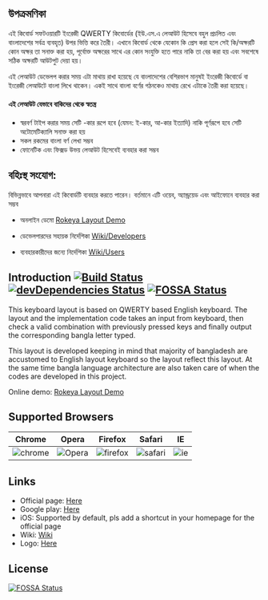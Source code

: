 ## উপক্রমণিকা
এই কিবোর্ড সফটওয়ারটি ইংরেজী QWERTY কিবোর্ডের (ইউ.এস.এ লেআউট হিসেবে বহুল প্রচলিত এবং বাংলাদেশের সর্বত্র ব্যবহৃত) উপর ভিত্তি করে তৈরী। এখানে কিবোর্ড থেকে যেকোন কি প্রেস করা হলে সেই কি/অক্ষরটি কোন অক্ষর তা সনাক্ত করা হয়, পূর্বোক্ত অক্ষরের সাথে এর কোন সংযুক্তি হতে পারে নাকি তা বের করা হয় এবং সবশেষে সঠিক অক্ষরটি আউটপুট দেয়া হয়।

এই লেআউট ডেভেলপ করার সময় এটা মাথায় রাখা হয়েছে যে বাংলাদেশের বেশিরভাগ মানুষই ইংরেজী কিবোর্ডে বা ইংরেজী লেআউটে বাংলা লিখে থাকেন। একই সাথে বাংলা বর্ণের গঠনকেও মাথায় রেখে এটাকে তৈরী করা হয়েছে।

#### এই লেআউট যেভাবে বাকিদের থেকে স্বতন্ত্র
 * স্বরবর্ণ টাইপ করার সময় সেটি -কার রূপে হবে (যেমন: ই-কার, আ-কার ইত্যাদি) নাকি পূর্ণরূপে হবে সেটি অটোমেটিক্যালি সনাক্ত করা হয়
 * সকল রকমের বাংলা বর্ণ লেখা সম্ভব
 * ফোনেটিক এবং ফিক্সড উভয় লেআউট হিসেবেই ব্যবহার করা সম্ভব


## বহিঃস্থ সংযোগ:
বিভিন্নভাবে আপনারা এই কিবোর্ডটি ব্যবহার করতে পারেন। বর্তমানে এটি ওয়েব, অ্যান্ড্রয়েড এবং আইফোনে ব্যবহার করা সম্ভব
* অনলাইন ডেমো
[Rokeya Layout Demo](http://rokeya-keyboard-layout.mythicangel.com/#online-demo)

* ডেভেলপারদের সহায়ক নির্দেশিকা
[Wiki/Developers](https://github.com/MythicAngel/rokeya-keyboard-layout/wiki/Developers)

* ব্যবহারকারীদের জন্যে নির্দেশিকা
[Wiki/Users](https://github.com/MythicAngel/rokeya-keyboard-layout/wiki/Type-Instruction)


## Introduction [![Build Status](https://travis-ci.org/MythicAngel/rokeya-keyboard-layout.svg?branch=master)](https://travis-ci.org/MythicAngel/rokeya-keyboard-layout) [![devDependencies Status](https://david-dm.org/MythicAngel/rokeya-keyboard-layout/dev-status.svg)](https://david-dm.org/MythicAngel/rokeya-keyboard-layout?type=dev) [![FOSSA Status](https://app.fossa.io/api/projects/git%2Bgithub.com%2FMythicAngel%2Frokeya-keyboard-layout.svg?type=shield)](https://app.fossa.io/projects/git%2Bgithub.com%2FMythicAngel%2Frokeya-keyboard-layout?ref=badge_shield)

This keyboard layout is based on QWERTY based English keyboard. The layout and the implementation code takes an input from keyboard, then check a valid combination with previously pressed keys and finally output the corresponding bangla letter typed.

This layout is developed keeping in mind that majority of bangladesh are accustomed to English layout keyboard so the layout reflect this layout. At the same time bangla language architecture are also taken care of when the codes are developed in this project.

Online demo: [Rokeya Layout Demo](http://rokeya-keyboard-layout.mythicangel.com/#online-demo)

## Supported Browsers

Chrome  | Opera | Firefox | Safari | IE 
-------- | -------- | -------- | -------- | -------- 
![chrome](http://browserbadge.com/chrome/2) | ![Opera](http://browserbadge.com/opera/10) | ![firefox](http://browserbadge.com/firefox/4) | ![safari](http://browserbadge.com/safari/5) |  ![ie](http://browserbadge.com/ie/9)


## Links

* Official page: [Here](http://rokeya-keyboard-layout.mythicangel.com/#online-demo)
* Google play: [Here](https://play.google.com/store/apps/details?id=org.buetian.rokeyalayout)
* iOS: Supported by default, pls add a shortcut in your homepage for the official page
* Wiki: [Wiki](https://github.com/MythicAngel/rokeya-keyboard-layout/wiki)
* Logo: [Here](https://openclipart.org/detail/240540/orange-squares-1)


## License
[![FOSSA Status](https://app.fossa.io/api/projects/git%2Bgithub.com%2FMythicAngel%2Frokeya-keyboard-layout.svg?type=large)](https://app.fossa.io/projects/git%2Bgithub.com%2FMythicAngel%2Frokeya-keyboard-layout?ref=badge_large)
